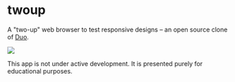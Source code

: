 twoup
=====

A "two-up" web browser to test responsive designs – an open source clone of [Duo](http://helloduo.com/).

<img src="https://dl.dropboxusercontent.com/u/176324/Screen%20Shot%202013-12-15%20at%2020.53.58.png"/>

This app is not under active development. It is presented purely for educational purposes.
